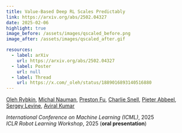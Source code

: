 ```yaml
---
title: Value-Based Deep RL Scales Predictably
link: https://arxiv.org/abs/2502.04327
date: 2025-02-06
highlight: true
image_before: /assets/images/qscaled_before.png
image_after: /assets/images/qscaled_after.gif

resources:
  - label: arXiv
    url: https://arxiv.org/abs/2502.04327
  - label: Poster
    url: null
  - label: Thread
    url: https://x.com/_oleh/status/1889016893140516880
---
```


[Oleh Rybkin](https://scholar.google.com/citations?user=CQEyVPMAAAAJ&hl=en),
[Michal Nauman](https://scholar.google.com/citations?user=GnEVRtQAAAAJ&hl=en),
[Preston Fu](https://www.prestonfu.com/),
[Charlie Snell](https://sea-snell.github.io/),
[Pieter Abbeel](https://people.eecs.berkeley.edu/~pabbeel/),
[Sergey Levine](https://people.eecs.berkeley.edu/~svlevine/),
[Aviral Kumar](https://aviralkumar2907.github.io/)

_International Conference on Machine Learning (ICML)_, 2025 \
_ICLR Robot Learning Workshop_, 2025 (**oral presentation**)
